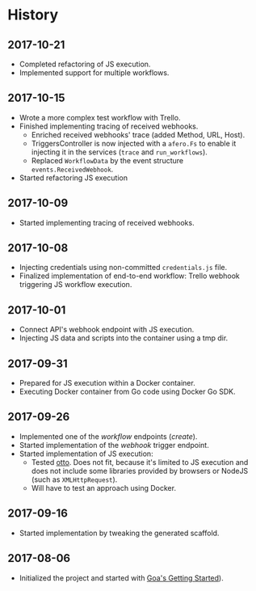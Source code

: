 # History

## 2017-10-21

- Completed refactoring of JS execution.
- Implemented support for multiple workflows.

## 2017-10-15

- Wrote a more complex test workflow with Trello.
- Finished implementing tracing of received webhooks.
  - Enriched received webhooks' trace (added Method, URL, Host).
  - TriggersController is now injected with a `afero.Fs` to enable
    it injecting it in the services (`trace` and `run_workflows`).
  - Replaced `WorkflowData` by the event structure `events.ReceivedWebhook`.
- Started refactoring JS execution

## 2017-10-09

- Started implementing tracing of received webhooks.

## 2017-10-08

- Injecting credentials using non-committed `credentials.js`
  file.
- Finalized implementation of end-to-end workflow: Trello
  webhook triggering JS workflow execution.

## 2017-10-01

- Connect API's webhook endpoint with JS execution.
- Injecting JS data and scripts into the container using
  a tmp dir.

## 2017-09-31

- Prepared for JS execution within a Docker container.
- Executing Docker container from Go code using Docker
  Go SDK.

## 2017-09-26

- Implemented one of the _workflow_ endpoints (_create_).
- Started implementation of the _webhook_ trigger endpoint.
- Started implementation of JS execution:
  - Tested [otto](https://github.com/robertkrimen/otto). Does not fit, because it's limited to JS execution and does not include some libraries provided by browsers or NodeJS (such as `XMLHttpRequest`).
  - Will have to test an approach using Docker.

## 2017-09-16

- Started implementation by tweaking the generated scaffold.

## 2017-08-06

- Initialized the project and started with [Goa's Getting Started](https://goa.design/learn/guide/)).
